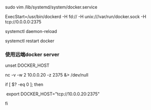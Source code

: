  

sudo vim /lib/systemd/system/docker.service

ExecStart=/usr/bin/dockerd -H fd:// -H unix:///var/run/docker.sock -H tcp://0.0.0.0:2375

systemctl daemon-reload

systemctl restart docker

 

### 使用远端docker server

unset DOCKER_HOST

nc -v -w 2 10.0.0.20 -z 2375 &> /dev/null

if [ $? -eq 0 ]; then

​    export DOCKER_HOST="tcp://10.0.0.20:2375"

fi